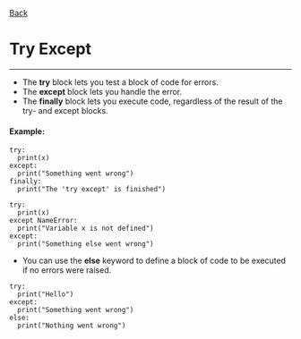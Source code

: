 [Back](/main/basic.md)

# Try Except
---

- The **try** block lets you test a block of code for errors.
- The **except** block lets you handle the error.
- The **finally** block lets you execute code, regardless of the result of the try- and except blocks.

#### Example:
~~~~
try:
  print(x)
except:
  print("Something went wrong")
finally:
  print("The 'try except' is finished")
~~~~
~~~~
try:
  print(x)
except NameError:
  print("Variable x is not defined")
except:
  print("Something else went wrong") 
~~~~

- You can use the **else** keyword to define a block of code to be executed if no errors were raised.
~~~~
try:
  print("Hello")
except:
  print("Something went wrong")
else:
  print("Nothing went wrong") 
~~~~